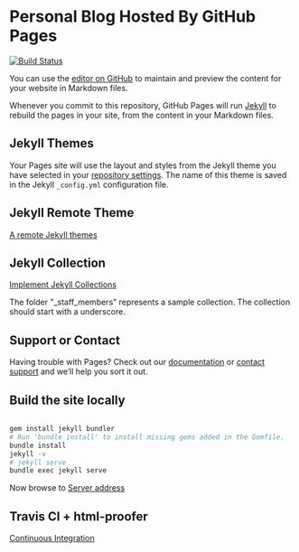 # Personal Blog Hosted By GitHub Pages

[![Build Status](https://travis-ci.org/liuning0820/liuning0820.github.io.svg?branch=master)](https://travis-ci.org/liuning0820/liuning0820.github.io)

You can use the [editor on GitHub](https://github.com/liuning0820/liuning0820.github.io/edit/master/README.md) to maintain and preview the content for your website in Markdown files.

Whenever you commit to this repository, GitHub Pages will run [Jekyll](https://jekyllrb.com/) to rebuild the pages in your site, from the content in your Markdown files.

## Jekyll Themes

Your Pages site will use the layout and styles from the Jekyll theme you have selected in your [repository settings](https://github.com/liuning0820/liuning0820.github.io/settings). The name of this theme is saved in the Jekyll `_config.yml` configuration file.

## Jekyll Remote Theme

[A remote Jekyll themes](https://github.com/mmistakes/minimal-mistakes)

## Jekyll Collection

[Implement Jekyll Collections](https://jekyllrb.com/docs/collections/)

The folder "_staff_members" represents a sample collection.
The collection should start with a underscore.

## Support or Contact

Having trouble with Pages? Check out our [documentation](https://help.github.com/categories/github-pages-basics/) or [contact support](https://github.com/contact) and we’ll help you sort it out.

## Build the site locally

```sh

gem install jekyll bundler
# Run 'bundle install' to install missing gems added in the Gemfile.
bundle install
jekyll -v
# jekyll serve
bundle exec jekyll serve

```

Now browse to [Server address](http://localhost:4000)

## Travis CI + html-proofer

[Continuous Integration](https://jekyllrb.com/docs/continuous-integration/travis-ci/)

